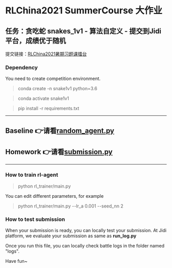 # RLChina2021 SummerCourse 大作业

## 任务：贪吃蛇 snakes_1v1 - 算法自定义 - 提交到Jidi平台，成绩优于随机
提交链接：[RLChina2021暑期习题课擂台](http://www.jidiai.cn/compete_detail?compete=7#competitionRule)


### Dependency
You need to create competition environment.
>conda create -n snake1v1 python=3.6

>conda activate snake1v1

>pip install -r requirements.txt

---

## Baseline 👉请看[random_agent.py](agent/random/random_agent.py)
## Homework 👉请看[submission.py](agent/homework/submission.py)

---
### How to train rl-agent

>python rl_trainer/main.py

You can edit different parameters, for example

>python rl_trainer/main.py --lr_a 0.001 --seed_nn 2


### How to test submission 

When your submission is ready, you can locally test your submission. At Jidi platform, we evaluate your submission as same as **run_log.py**

Once you run this file, you can locally check battle logs in the folder named "logs".

Have fun~




